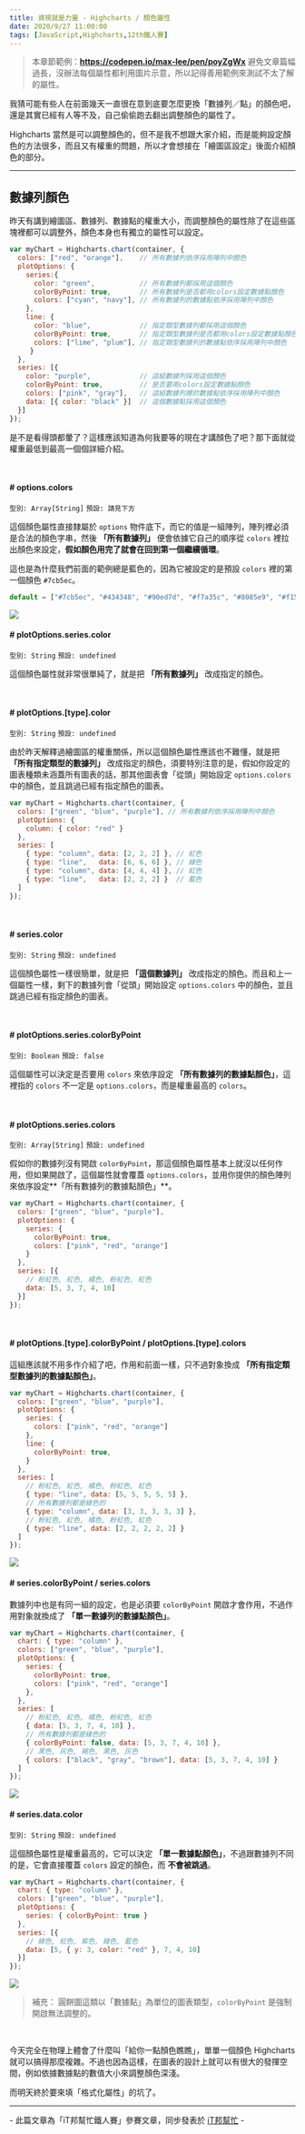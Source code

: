 ```yaml
---
title: 資視就是力量 - Highcharts / 顏色屬性
date: 2020/9/27 11:00:00
tags: [JavaScript,Highcharts,12th鐵人賽]
---
```


> 本章節範例：**https://codepen.io/max-lee/pen/poyZgWx**
> 避免文章篇幅過長，沒辦法每個屬性都利用圖片示意，所以記得善用範例來測試不太了解的屬性。

我猜可能有些人在前面幾天一直很在意到底要怎麼更換「數據列／點」的顏色吧，還是其實已經有人等不及，自己偷偷跑去翻出調整顏色的屬性了。

Highcharts 當然是可以調整顏色的，但不是我不想跟大家介紹，而是能夠設定顏色的方法很多，而且又有權重的問題，所以才會想接在「繪圖區設定」後面介紹顏色的部分。

---

## 數據列顏色

昨天有講到繪圖區、數據列、數據點的權重大小，而調整顏色的屬性除了在這些區塊裡都可以調整外，顏色本身也有獨立的屬性可以設定。

```javascript
var myChart = Highcharts.chart(container, {
  colors: ["red", "orange"],    // 所有數據列依序採用陣列中顏色 
  plotOptions: {
    series:{ 
      color: "green",           // 所有數據列都採用這個顏色
      colorByPoint: true,       // 所有數據列是否都用colors設定數據點顏色
      colors: ["cyan", "navy"], // 所有數據列的數據點依序採用陣列中顏色
    },
    line: { 
      color: "blue",            // 指定類型數據列都採用這個顏色
      colorByPoint: true,       // 指定類型數據列是否都用colors設定數據點顏色
      colors: ["lime", "plum"], // 指定類型數據列的數據點依序採用陣列中顏色
     }
  },
  series: [{
    color: "purple",            // 這組數據列採用這個顏色
    colorByPoint: true,         // 是否要用colors設定數據點顏色
    colors: ["pink", "gray"],   // 這組數據列裡的數據點依序採用陣列中顏色
    data: [{ color: "black" }]  // 這個數據點採用這個顏色
  }]
});
```

是不是看得頭都暈了？這樣應該知道為何我要等的現在才講顏色了吧？那下面就從權重最低到最高一個個詳細介紹。

<br/>

#### # options.colors
`型別: Array[String]` `預設: 請見下方`

這個顏色屬性直接隸屬於 `options` 物件底下，而它的值是一組陣列，陣列裡必須是合法的顏色字串，然後 **「所有數據列」** 便會依據它自己的順序從 `colors` 裡拉出顏色來設定，**假如顏色用完了就會在回到第一個繼續循環**。

這也是為什麼我們前面的範例總是藍色的，因為它被設定的是預設 `colors` 裡的第一個顏色 `#7cb5ec`。

```javascript
default = ["#7cb5ec", "#434348", "#90ed7d", "#f7a35c", "#8085e9", "#f15c80", "#e4d354", "#2b908f", "#f45b5b", "#91e8e1"]
``` 

<img src="/img/content/highcharts-13/color.png" style="max-width: 600px;" />

<br/>

#### # plotOptions.series.color
`型別: String` `預設: undefined`

這個顏色屬性就非常很單純了，就是把 **「所有數據列」** 改成指定的顏色。

<br/>

#### # plotOptions.[type].color
`型別: String` `預設: undefined`

由於昨天解釋過繪圖區的權重關係，所以這個顏色屬性應該也不難懂，就是把 **「所有指定類型的數據列」** 改成指定的顏色，須要特別注意的是，假如你設定的圖表種類未涵蓋所有圖表的話，那其他圖表會「從頭」開始設定 `options.colors` 中的顏色，並且跳過已經有指定顏色的圖表。

```javascript
var myChart = Highcharts.chart(container, {
  colors: ["green", "blue", "purple"], // 所有數據列依序採用陣列中顏色 
  plotOptions: {
    column: { color: "red" }
  },
  series: [
    { type: "column", data: [2, 2, 2] }, // 紅色
    { type: "line",   data: [6, 6, 6] }, // 綠色
    { type: "column", data: [4, 4, 4] }, // 紅色
    { type: "line",   data: [2, 2, 2] }  // 藍色
  ]
});
```

<br/>

#### # series.color
`型別: String` `預設: undefined`

這個顏色屬性一樣很簡單，就是把 **「這個數據列」** 改成指定的顏色。而且和上一個屬性一樣，剩下的數據列會「從頭」開始設定 `options.colors` 中的顏色，並且跳過已經有指定顏色的圖表。

<br/>

#### # plotOptions.series.colorByPoint
`型別: Boolean` `預設: false`

這個屬性可以決定是否要用 `colors` 來依序設定 **「所有數據列的數據點顏色」**，這裡指的 `colors` 不一定是 `options.colors`，而是權重最高的 `colors`。

<br/>

#### # plotOptions.series.colors
`型別: Array[String]` `預設: undefined`

假如你的數據列沒有開啟 `colorByPoint`，那這個顏色屬性基本上就沒以任何作用，但如果開啟了，這個屬性就會覆蓋 `options.colors`，並用你提供的顏色陣列來依序設定**「所有數據列的數據點顏色」**。
```javascript
var myChart = Highcharts.chart(container, {
  colors: ["green", "blue", "purple"],
  plotOptions: {
    series: {
      colorByPoint: true,
      colors: ["pink", "red", "orange"]
    }
  },
  series: [{ 
    // 粉紅色, 紅色, 橘色, 粉紅色, 紅色
    data: [5, 3, 7, 4, 10] 
  }] 
});
```

<br/>

#### # plotOptions.[type].colorByPoint / plotOptions.[type].colors

這組應該就不用多作介紹了吧，作用和前面一樣，只不過對象換成 **「所有指定類型數據列的數據點顏色」**。

```javascript
var myChart = Highcharts.chart(container, {
  colors: ["green", "blue", "purple"],
  plotOptions: {
    series: {
      colors: ["pink", "red", "orange"]
    },
    line: {
      colorByPoint: true,
    }
  },
  series: [
    // 粉紅色, 紅色, 橘色, 粉紅色, 紅色
    { type: "line", data: [5, 5, 5, 5, 5] },
    // 所有數據列都是綠色的
    { type: "column", data: [3, 3, 3, 3, 3] },
    // 粉紅色, 紅色, 橘色, 粉紅色, 紅色
    { type: "line", data: [2, 2, 2, 2, 2] }
  ] 
});
```

<img src="/img/content/highcharts-13/color1.png" style="max-width: 600px;" />

<br/>

#### # series.colorByPoint / series.colors

數據列中也是有同一組的設定，也是必須要 `colorByPoint` 開啟才會作用，不過作用對象就換成了 **「單一數據列的數據點顏色」**。

```javascript
var myChart = Highcharts.chart(container, {
  chart: { type: "column" },
  colors: ["green", "blue", "purple"],
  plotOptions: {
    series: {
      colorByPoint: true,
      colors: ["pink", "red", "orange"]
    },
  },
  series: [
    // 粉紅色, 紅色, 橘色, 粉紅色, 紅色
    { data: [5, 3, 7, 4, 10] },
    // 所有數據列都是綠色的
    { colorByPoint: false, data: [5, 3, 7, 4, 10] },
    // 黑色, 灰色, 褐色, 黑色, 灰色
    { colors: ["black", "gray", "brown"], data: [5, 3, 7, 4, 10] }
  ] 
});
```

<img src="/img/content/highcharts-13/color2.png" style="max-width: 600px;" />

<br/>

#### # series.data.color
`型別: String` `預設: undefined`

這個顏色屬性是權重最高的，它可以決定 **「單一數據點顏色」**，不過跟數據列不同的是，它會直接覆蓋 `colors` 設定的顏色，而 **不會被跳過**。

```javascript
var myChart = Highcharts.chart(container, {
  chart: { type: "column" },
  colors: ["green", "blue", "purple"],
  plotOptions: {
    series: { colorByPoint: true }
  },
  series: [{ 
    // 綠色, 紅色, 紫色, 綠色, 藍色
    data: [5, { y: 3, color: "red" }, 7, 4, 10]
  }] 
});
```

<img src="/img/content/highcharts-13/color3.png" style="max-width: 600px;" />

<br/>

> 補充： 圓餅圖這類以「數據點」為單位的圖表類型，`colorByPoint` 是強制開啟無法調整的。

<br/>

今天完全在物理上體會了什麼叫「給你一點顏色瞧瞧」，單單一個顏色 Highcharts 就可以搞得那麼複雜。不過也因為這樣，在圖表的設計上就可以有很大的發揮空間，例如依據數據點的數值大小來調整顏色深淺。

而明天終於要來填「格式化屬性」的坑了。

---

\- 此篇文章為「iT邦幫忙鐵人賽」參賽文章，同步發表於 [iT邦幫忙](https://ithelp.ithome.com.tw/articles/10244723) -
